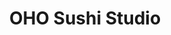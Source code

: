---
layout: place
title: "OHO Sushi Studio"
permalink: /california/long-beach/oho-sushi-studio.html
stateAbbr: CA
stateName: California
cityName: Long Beach
seo:
  name: "OHO Sushi Studio"
  type: Restaurant
  links: null
description: "Looking for sushi in Long Beach, California? Check out OHO Sushi Studio for a delightful Japanese dining experience. Enjoy a variety of sushi and other dishe..."
place_id: ChIJXyEpccAx3YARsUYvDtrREyE
photos:
  - name: >-
      places/ChIJXyEpccAx3YARsUYvDtrREyE/photos/AeeoHcJdvomW00Ss-dz-0g17JUdZ0814N_AmDJOcg-ZwDujXe0QdiYngIy4pXjdRzQAmugdkotbVIyTrJDsR24QARicjVs8fU2o9XKZ8Pfma4CHdyv9zVL-Kg53DEkXsQJTkfX6kIk89V7acfpJLMiRDwH4Sor8-K4J9Jx-Aab-vOMubR6ULLC8GHOJccsMV-cvwzllG8upRRPVozsjeIcqgY5DRyMkC8DC3yzIEQIPXiWWy8hu460oLPuhSZWjSMvTVITVABYhJy2_NVBnhit7Iu97dgnIniOa8Q05z6hAT1YG2pFeScCse0R9Z0THZOJHQkSJLX5XGU00NbbJ3I_e9Mg6_djGjRVckweXJzsT4WHzZPO3s-_Qiy_cfXJFG6Tm2Zb44Hy74l8xdK7m3OxWaP8jEQNWNhOZWdxrYGUk3UKqRcnU
    widthPx: 4032
    heightPx: 3024
    authorAttributions:
      - displayName: Arturo Jacoby
        uri: https://maps.google.com/maps/contrib/102212244981066371006
        photoUri: >-
          https://lh3.googleusercontent.com/a-/ALV-UjVthOYIsY2dS57otspJFqZoTg41ZWQPAbNwdQJxxuz6kW4lF5ympQ=s100-p-k-no-mo
    flagContentUri: >-
      https://www.google.com/local/imagery/report/?cb_client=maps_api_places.places_api&image_key=!1e10!2sCIHM0ogKEICAgIC_ivWctwE&hl=en-US
    googleMapsUri: >-
      https://www.google.com/maps/place//data=!3m4!1e2!3m2!1sCIHM0ogKEICAgIC_ivWctwE!2e10!4m2!3m1!1s0x80dd31c07129215f:0x2113d1da0e2f46b1
  - name: >-
      places/ChIJXyEpccAx3YARsUYvDtrREyE/photos/AeeoHcIE_8fu31EmCktWhRPcZGuJ7tLVKOfKPKb3ctb9DiJXHEsTO3NrzJZEMtHREgeuzfkD-5lV0u_nnWQj7em3BK_aLF57ViSBFyFybbTJyFEgOb2p0WhWG2NrwwRe3POqMPItFhfePhvJ_aAFO-MWiXe-EzulvLTxd6tSOR9esldtnGxeUW8YIZf8nTh2gnGBg1wc9iEPUtyz9qlHF8uv6lHxRkaiZ6TOTZmGxmBuBHnZ6eKz-aVb7OlcepiUQA18reLQSRWovD4ieljqIj9cZavYddRKpkdfcbR6rLuYi0aSONaCX4b5otWwyuavDu0xPeJCgLY2UoKHkAwbpg5ge2Gu8r-Rp1LvVxb54QyXkiFeNB6xd2nrBsxBDQNu53GSsm3INFCw7KWJ22m-8Y0_UVaRJ0RoFsEzAOCmfbbOxf7DkGFN
    widthPx: 960
    heightPx: 634
    authorAttributions:
      - displayName: IBeauty Body works
        uri: https://maps.google.com/maps/contrib/118070906212608374488
        photoUri: >-
          https://lh3.googleusercontent.com/a-/ALV-UjXTZmZ841gBsOmbFr5lYNRm7FW3Sx4CTbsC9f_ic6eWV0p1-Sw=s100-p-k-no-mo
    flagContentUri: >-
      https://www.google.com/local/imagery/report/?cb_client=maps_api_places.places_api&image_key=!1e10!2sCIHM0ogKEICAgICkzPCntwE&hl=en-US
    googleMapsUri: >-
      https://www.google.com/maps/place//data=!3m4!1e2!3m2!1sCIHM0ogKEICAgICkzPCntwE!2e10!4m2!3m1!1s0x80dd31c07129215f:0x2113d1da0e2f46b1
  - name: >-
      places/ChIJXyEpccAx3YARsUYvDtrREyE/photos/AeeoHcKKvd8nxTJDevWzkdses7SU2C9dMus_XElsqzKKY5wlh3Yvg2GSWyJLYxTKismvi_IBkxDVepGzaoPmFVCH56-TrOHyuH1j2P7V19hauOssvkmKdKwqUijMEWXq18TgB8xtSOWfzCGWKZ8ye_MZGT1HVELN6T5ANjc2NSqX48jvg8WQEcsSuvBu5rZnWVG-UuQ4jVTbM3-icplY24rJLFhifcJc8s-pgzWUmzymFZdIqvxtXmDRRKwdQkk0uaVR-4gER7hwNE3YwVvbPS5R0pyheWryu32zMBJ_EYBd8IsxlgzR2mRnhr5TsQPiNnwUwY5Q5yIBr1beZidrbXGG_pMkcuKazdOUDNzkwEUgsna4peTEyWzf5NPyO93LrIU6rOCu5PRCPdvmaBWl-_SilW5PVnSb171dN0BrUIq18yQggXok
    widthPx: 4032
    heightPx: 3024
    authorAttributions:
      - displayName: Frank P
        uri: https://maps.google.com/maps/contrib/100370127376744555429
        photoUri: >-
          https://lh3.googleusercontent.com/a-/ALV-UjWhx1YTHJuDmd5T6GQmWeOABazNHC2IJlJtAvLbTlUuIk_WCm0=s100-p-k-no-mo
    flagContentUri: >-
      https://www.google.com/local/imagery/report/?cb_client=maps_api_places.places_api&image_key=!1e10!2sCIHM0ogKEICAgICHuJHz4AE&hl=en-US
    googleMapsUri: >-
      https://www.google.com/maps/place//data=!3m4!1e2!3m2!1sCIHM0ogKEICAgICHuJHz4AE!2e10!4m2!3m1!1s0x80dd31c07129215f:0x2113d1da0e2f46b1
  - name: >-
      places/ChIJXyEpccAx3YARsUYvDtrREyE/photos/AeeoHcI3NJuIwVSSIp8eNjJ43FHsASi3Etv3miGe73LmZ7K6wlSVp4rCGWNigTUmrsk9_npMU9VDdCLDAS0wp6OUanVzh7KfHhlm1NVDlmW42nODPDrw_m9OOUMnd_ttBNvlTHb6zCW8c981E23wRdCEp2Jgbo4XS6wRvXAYDbwRqTfLFtitsrlfxiq0L3Lf4_6jH4KnhjdTZyzo8xvrfhWoI32lyVYii5ZnHpTP34tfdvWptQeLEv5ugJXXdTKdVYJrO5jMFgvNTKRjcI9M3OcHfS8McX5ohFY2kYJBRfuHFFX22VlYfDyIQhIWKHExNB_ahdXiibJRySvYvcma7Do2FmiMsI0iSC77U3aHECZ4r2ge7VK6MgzMOWbYr_Hjm0-QwTGXYVm4h26bfiuykXmUiL3hC-yzTcQdoa6YZzmkRCQMNg
    widthPx: 4032
    heightPx: 3024
    authorAttributions:
      - displayName: David Reyes
        uri: https://maps.google.com/maps/contrib/116286013873223517872
        photoUri: >-
          https://lh3.googleusercontent.com/a/ACg8ocL4I9on2RjOqCE-Alcx3CjGF3tZ5QVgiGy9xyg7xLhdiZq4AA=s100-p-k-no-mo
    flagContentUri: >-
      https://www.google.com/local/imagery/report/?cb_client=maps_api_places.places_api&image_key=!1e10!2sCIHM0ogKEICAgICH2KSzKg&hl=en-US
    googleMapsUri: >-
      https://www.google.com/maps/place//data=!3m4!1e2!3m2!1sCIHM0ogKEICAgICH2KSzKg!2e10!4m2!3m1!1s0x80dd31c07129215f:0x2113d1da0e2f46b1
  - name: >-
      places/ChIJXyEpccAx3YARsUYvDtrREyE/photos/AeeoHcLHrEG43XKAO-5wGl4Zt4TSf95SwMk7pBmbJrCzyJvXIKsLkVBC1_0k3tl_-D7HXSDOsbqn4VIgmM8khiHp5X_nU8iNDrqCR_ELSYoFh2TsQuWwXVdNOfNKJMGMQBLM6bKCTqDaZCvxsv-FlaNFvFK8cqL8i8fEvJaRUw5DNz7A7sUjnWEk1QYD9t53eHQCQ4aJhcnjCns9JhaQBxw_1_BsKr7pend2-lm-lZFQgCrmjf-5D1dH83Byos0jSTCMacxL6sar4U_T_pgagsPGbsmCHCd4cw2AMCvpc4Evv02v5u3iKlvgXnzglM0g8ioQFZJFEdpW8BdLTbfwy6GzYhgT7T7bL5wGWpY707DlmizPTaunqzLqC4OML4rAmwqSbPB6L_8ApOtqH72RDnltZNBbUUo0w3JQ6rw9LHcXTMKl-TU1
    widthPx: 4000
    heightPx: 3000
    authorAttributions:
      - displayName: Sokanary Sun
        uri: https://maps.google.com/maps/contrib/102991621742618098158
        photoUri: >-
          https://lh3.googleusercontent.com/a-/ALV-UjV40hXPc7Y3Ns42TUWIXTKfGQYOLlTQqJYS_IxqvPS4YoIvOJaFXw=s100-p-k-no-mo
    flagContentUri: >-
      https://www.google.com/local/imagery/report/?cb_client=maps_api_places.places_api&image_key=!1e10!2sCIHM0ogKEICAgIDe3_zM9QE&hl=en-US
    googleMapsUri: >-
      https://www.google.com/maps/place//data=!3m4!1e2!3m2!1sCIHM0ogKEICAgIDe3_zM9QE!2e10!4m2!3m1!1s0x80dd31c07129215f:0x2113d1da0e2f46b1
  - name: >-
      places/ChIJXyEpccAx3YARsUYvDtrREyE/photos/AeeoHcJ9Nw9GUtOhiyCWecqaVxskXN7vASl8oN8lw85MWKJtG8X7gl5Z4uUN8sH3G60mZnniqHh0_SIfSMZYuD1C_ZXdR-w-5M66Dl8niRUJgK9VpIS4LLMRsMaSsU6ueQAwy20TbGB59SgimFCei1eNXPHYn4W6fMtTHyduSX4yxFybw6w8qkMSyCBlcJnoSnO0WjlhsBs68na2zdJXgeHA-LtEnNdT2Zebx_P7cUNBQERPqtSWptEPxVdUDQ37L3fyQFIKsrqme9nrwnasKHFj7185Mp4uNYbgI41LLcGR2iUatENQG6Ipv0oluY7aD-KXO19ZnkK0vT6cv5Q2Ud6Os1hhFpFyRF1wiNNPlNR88qo7ZbSF85bIokRyZg9oiD1zp_V8JEGVRdRBr43QkcwlFCVJ_i5WdRjLInTHXqNYjK84Ig
    widthPx: 4032
    heightPx: 3024
    authorAttributions:
      - displayName: Frank P
        uri: https://maps.google.com/maps/contrib/100370127376744555429
        photoUri: >-
          https://lh3.googleusercontent.com/a-/ALV-UjWhx1YTHJuDmd5T6GQmWeOABazNHC2IJlJtAvLbTlUuIk_WCm0=s100-p-k-no-mo
    flagContentUri: >-
      https://www.google.com/local/imagery/report/?cb_client=maps_api_places.places_api&image_key=!1e10!2sCIHM0ogKEICAgICHuJHzYA&hl=en-US
    googleMapsUri: >-
      https://www.google.com/maps/place//data=!3m4!1e2!3m2!1sCIHM0ogKEICAgICHuJHzYA!2e10!4m2!3m1!1s0x80dd31c07129215f:0x2113d1da0e2f46b1
  - name: >-
      places/ChIJXyEpccAx3YARsUYvDtrREyE/photos/AeeoHcIOjlUbiLOxDqJwn4g31w3lXdup7SKrGyJT0M1m49ZbudVe6zBpHYwiErB5X8l1n4Q5UQQeiXha_j-cpmepCgJy5p4d9QC_OSQRxlxM05xMRZLVYoFydGrAwruIc_h6xgFCIvx8dHXjLaVh7D7HWDHcvLdeeH3d4K1odiiLVLrPHQSIvUSvG5EejI1W_ca1jbSdxfKld7RWuepAcmHp9b42Pl5GThfclBpkCc6aMs8pQDrI-GDYOgSpls3e9m_Yp4jJGUkfxSWRHW9i_JJYUNWSJzf4QuFna4Br0B_0AtOHK0bFdykWvnEKqq8R5773pJ7aRwcy9wIGsH6CGUC2ol458ZmyUpAB5vNX5ApjNdQ79QaIFhnyLPZ_HCxlbWblJm1b8EtI3krqHRD1pChWX7YrssCqm-71_lOajW-3gnHckngey7aaeqDrXoJiPv8B
    widthPx: 4032
    heightPx: 2268
    authorAttributions:
      - displayName: Richard Pham
        uri: https://maps.google.com/maps/contrib/104895342823447851734
        photoUri: >-
          https://lh3.googleusercontent.com/a-/ALV-UjUe0kSTZpcGmBpskJyDI21pcqRC7cFqbbBkwljG13rWyCmmos6Dew=s100-p-k-no-mo
    flagContentUri: >-
      https://www.google.com/local/imagery/report/?cb_client=maps_api_places.places_api&image_key=!1e10!2sCIABIhADycTjvjZmzGfLlncACWrK&hl=en-US
    googleMapsUri: >-
      https://www.google.com/maps/place//data=!3m4!1e2!3m2!1sCIABIhADycTjvjZmzGfLlncACWrK!2e10!4m2!3m1!1s0x80dd31c07129215f:0x2113d1da0e2f46b1
  - name: >-
      places/ChIJXyEpccAx3YARsUYvDtrREyE/photos/AeeoHcLo0dieM2trHn4rNOTg3dk1rW9TZ9Mp-k3H264vPn4ALeXJlVf2O4CMvi9r-_7aDi3aEyBRa7uD5497LrxyutarLY3ZR52_5zJqs2fdrGO4F9POoRfjxmCzRuzucAsuMCISJmpOGVcVDOA2mB_OjhgN-Nkz3BqEluDe4LHRUOw0L6Fff0fm4OkgurvyFFK5kWVLw4Mm7GgDzGZuFuG1Bg5VDZlvC1wW6RehyAhbfmhWNmXXdVdAZVyw5tsXYHHfA-89oZDc-qzL6vQaO1s5-iHx6cg2Kuk39484i-X0fAl54qQt3EfZxHZb5mtNjR90uTu_S1xLlNrvacUEL0tMc0dj1DPkfOYwm-_dY4LhGBJ4szIpVzG9nPzmiDMtdlkbr0qKeRxIBnLHrME1KKGJcTr7VQSx45Pd6RqrkJq8iDNMrZhX
    widthPx: 710
    heightPx: 492
    authorAttributions:
      - displayName: IBeauty Body works
        uri: https://maps.google.com/maps/contrib/118070906212608374488
        photoUri: >-
          https://lh3.googleusercontent.com/a-/ALV-UjXTZmZ841gBsOmbFr5lYNRm7FW3Sx4CTbsC9f_ic6eWV0p1-Sw=s100-p-k-no-mo
    flagContentUri: >-
      https://www.google.com/local/imagery/report/?cb_client=maps_api_places.places_api&image_key=!1e10!2sCIHM0ogKEICAgICkzPC9sQE&hl=en-US
    googleMapsUri: >-
      https://www.google.com/maps/place//data=!3m4!1e2!3m2!1sCIHM0ogKEICAgICkzPC9sQE!2e10!4m2!3m1!1s0x80dd31c07129215f:0x2113d1da0e2f46b1
  - name: >-
      places/ChIJXyEpccAx3YARsUYvDtrREyE/photos/AeeoHcKvxD9oMa_GkWPrmaI3brZ9F4B2z6Ui6eexyB5lsyUBtR9n4cWeVjTJGeyEZn6oOsKaxoZihsRrg0Yq-6L89PmaKF6iOboJCsnpdAzALTkK8E7nr7YEtO8RzjBkcW0ezuVxU2FkY9As5gvl4kifyFWjfdK_yKOTKykWbBgX188SCTtLzOij0dqCtEyKNeFJncxll5AK6-7BntzMujk_BJbd2J4FKq2fzGhKEme4vyUg1u6rr9zU23uoqtIokLEESC8Sx-1Ozq-xUQCCB4YYajCKUPu5GCLr2aGGF-Dgr58FKSflbJtBYzhcjoJYiUT65AvS7tplyRnroLhvVoDvb4THqPwcyfqZdGNQ3vXFhn7j6BP7uyQ1rHNrLgGlICqQeiu2OBedH8BakB0L_jw3XNMB7Z_jVNPZb2qIjTYLeaWzaJ5w
    widthPx: 3024
    heightPx: 4032
    authorAttributions:
      - displayName: Lizet Lopez (peque)
        uri: https://maps.google.com/maps/contrib/114738946301353549080
        photoUri: >-
          https://lh3.googleusercontent.com/a-/ALV-UjXUVND_L-49L-sbOWcXSbfLmtPYqjqsRD49eGrSCvEYvqChhQyQNA=s100-p-k-no-mo
    flagContentUri: >-
      https://www.google.com/local/imagery/report/?cb_client=maps_api_places.places_api&image_key=!1e10!2sCIHM0ogKEICAgIC07df70gE&hl=en-US
    googleMapsUri: >-
      https://www.google.com/maps/place//data=!3m4!1e2!3m2!1sCIHM0ogKEICAgIC07df70gE!2e10!4m2!3m1!1s0x80dd31c07129215f:0x2113d1da0e2f46b1
  - name: >-
      places/ChIJXyEpccAx3YARsUYvDtrREyE/photos/AeeoHcK8wgyrdBnpEdcmTlyp9EbN5yd9Jg-0YFSCLnwofgkviU7d26vlqe_itRWH3gcFLaWjc1AZgboW9OM864t-9NwafhvqumTH_8Kdzop0Nzq3RuaqPRi_dDdtQSoN8tx2dCv9gd9HVoiavE1A4YQon7QpYEqzGXweQUCAxOznvuAbhxs7ujFIyz6jEtLiBVWehQVpRLknHXS2Tgvp5i9ZOA5SV8e9KAZGHTwKmKn_yUPdh0SIlvz_dOIFrriyokB3pi5Hi7W1eQWqHwInCT7XuAp_Xy1W_AhqH9PzF_5fgXQt8A5Z6OOwk7GZ0mzle2_g26fwU7nIQsD38Bd_q40peJygGCl8b4VDOf9znocpKIqAMkY9LYgmOS-cUsrOVw2luB-SM0HaNhcjfo8n-zoro1WqI1ihwADBU29Q-9jJlBos_kY
    widthPx: 4800
    heightPx: 3600
    authorAttributions:
      - displayName: Arturo Jacoby
        uri: https://maps.google.com/maps/contrib/102212244981066371006
        photoUri: >-
          https://lh3.googleusercontent.com/a-/ALV-UjVthOYIsY2dS57otspJFqZoTg41ZWQPAbNwdQJxxuz6kW4lF5ympQ=s100-p-k-no-mo
    flagContentUri: >-
      https://www.google.com/local/imagery/report/?cb_client=maps_api_places.places_api&image_key=!1e10!2sCIHM0ogKEICAgIC_ivWU6gE&hl=en-US
    googleMapsUri: >-
      https://www.google.com/maps/place//data=!3m4!1e2!3m2!1sCIHM0ogKEICAgIC_ivWU6gE!2e10!4m2!3m1!1s0x80dd31c07129215f:0x2113d1da0e2f46b1
address: 4917 CA-1, Long Beach, CA 90804, USA
street: 4917 CA-1
city: Long Beach
state: CA
zip: '90804'
country: USA
neighborhood: Traffic Circle Area
latitude: '33.785137'
longitude: '-118.135344'
accessibility_options:
  wheelchairAccessibleParking: true
  wheelchairAccessibleEntrance: true
  wheelchairAccessibleRestroom: true
  wheelchairAccessibleSeating: true
business_status: OPERATIONAL
name: OHO Sushi Studio
google_maps_links:
  directionsUri: >-
    https://www.google.com/maps/dir//''/data=!4m7!4m6!1m1!4e2!1m2!1m1!1s0x80dd31c07129215f:0x2113d1da0e2f46b1!3e0
  placeUri: https://maps.google.com/?cid=2383479362280179377
  writeAReviewUri: >-
    https://www.google.com/maps/place//data=!4m3!3m2!1s0x80dd31c07129215f:0x2113d1da0e2f46b1!12e1
  reviewsUri: >-
    https://www.google.com/maps/place//data=!4m4!3m3!1s0x80dd31c07129215f:0x2113d1da0e2f46b1!9m1!1b1
  photosUri: >-
    https://www.google.com/maps/place//data=!4m3!3m2!1s0x80dd31c07129215f:0x2113d1da0e2f46b1!10e5
primary_type: Sushi Restaurant
opening_hours:
  regular: null
  current: null
secondary_opening_hours:
  regular:
    weekdayDescriptions: null
    type: null
  current:
    weekdayDescriptions: null
    type: null
phone: null
price_level: null
price_range: null
rating: null
rating_count: 0
website: null
reviews: null
parking_options: null
payment_options: null
allow_dogs: null
curbside_pickup: null
delivery: null
dine_in: null
good_for_children: null
good_for_groups: null
good_for_sports: null
live_music: null
menu_for_children: null
outdoor_seating: null
reservable: null
restroom: null
serves_beer: null
serves_breakfast: null
serves_brunch: null
serves_cocktails: null
serves_coffee: null
serves_dinner: null
serves_dessert: null
serves_lunch: null
serves_vegetarian_food: null
serves_wine: null
takeout: null
summary: null

---